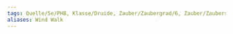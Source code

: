 ```yaml
---
tags: Quelle/5e/PHB, Klasse/Druide, Zauber/Zaubergrad/6, Zauber/Zauberschule/Verwandlung
aliases: Wind Walk
---
```

